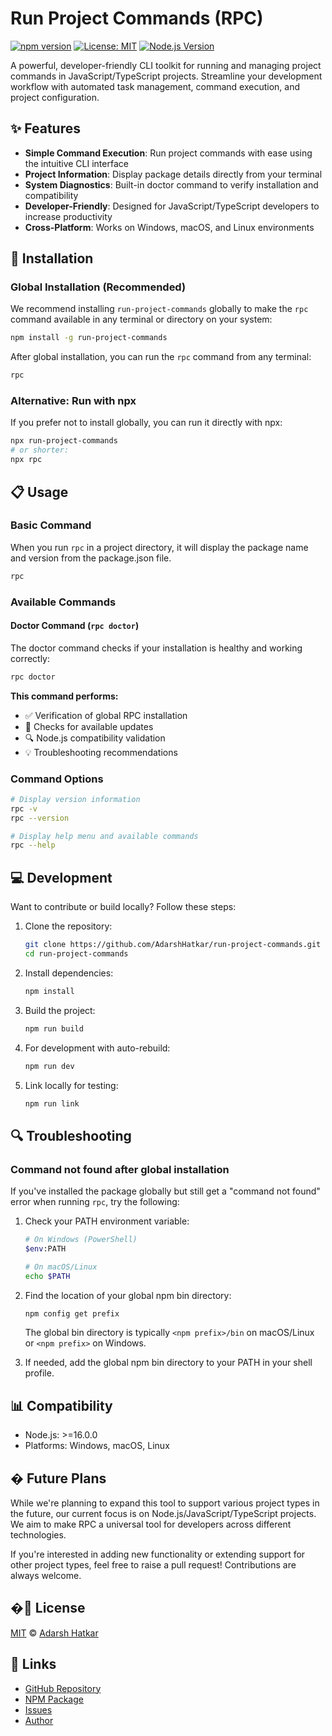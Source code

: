 # Run Project Commands (RPC)

[![npm version](https://img.shields.io/npm/v/run-project-commands.svg)](https://www.npmjs.com/package/run-project-commands)
[![License: MIT](https://img.shields.io/badge/License-MIT-yellow.svg)](https://opensource.org/licenses/MIT)
[![Node.js Version](https://img.shields.io/node/v/run-project-commands)](https://nodejs.org/)

A powerful, developer-friendly CLI toolkit for running and managing project commands in JavaScript/TypeScript projects. Streamline your development workflow with automated task management, command execution, and project configuration.

## ✨ Features

- **Simple Command Execution**: Run project commands with ease using the intuitive CLI interface
- **Project Information**: Display package details directly from your terminal
- **System Diagnostics**: Built-in doctor command to verify installation and compatibility
- **Developer-Friendly**: Designed for JavaScript/TypeScript developers to increase productivity
- **Cross-Platform**: Works on Windows, macOS, and Linux environments

## 🚀 Installation

### Global Installation (Recommended)

We recommend installing `run-project-commands` globally to make the `rpc` command available in any terminal or directory on your system:

```bash
npm install -g run-project-commands
```

After global installation, you can run the `rpc` command from any terminal:

```bash
rpc
```

### Alternative: Run with npx

If you prefer not to install globally, you can run it directly with npx:

```bash
npx run-project-commands
# or shorter:
npx rpc
```

## 📋 Usage

### Basic Command

When you run `rpc` in a project directory, it will display the package name and version from the package.json file.

```bash
rpc
```

### Available Commands

#### Doctor Command (`rpc doctor`)

The doctor command checks if your installation is healthy and working correctly:

```bash
rpc doctor
```

**This command performs:**
- ✅ Verification of global RPC installation
- 🔄 Checks for available updates
- 🔍 Node.js compatibility validation
- 💡 Troubleshooting recommendations

### Command Options

```bash
# Display version information
rpc -v
rpc --version

# Display help menu and available commands
rpc --help
```

## 💻 Development

Want to contribute or build locally? Follow these steps:

1. Clone the repository:
   ```bash
   git clone https://github.com/AdarshHatkar/run-project-commands.git
   cd run-project-commands
   ```

2. Install dependencies:
   ```bash
   npm install
   ```

3. Build the project:
   ```bash
   npm run build
   ```

4. For development with auto-rebuild:
   ```bash
   npm run dev
   ```

5. Link locally for testing:
   ```bash
   npm run link
   ```

## 🔍 Troubleshooting

### Command not found after global installation

If you've installed the package globally but still get a "command not found" error when running `rpc`, try the following:

1. Check your PATH environment variable:
   ```bash
   # On Windows (PowerShell)
   $env:PATH
   
   # On macOS/Linux
   echo $PATH
   ```

2. Find the location of your global npm bin directory:
   ```bash
   npm config get prefix
   ```
   
   The global bin directory is typically `<npm prefix>/bin` on macOS/Linux or `<npm prefix>` on Windows.

3. If needed, add the global npm bin directory to your PATH in your shell profile.

## 📊 Compatibility

- Node.js: >=16.0.0
- Platforms: Windows, macOS, Linux

## � Future Plans

While we're planning to expand this tool to support various project types in the future, our current focus is on Node.js/JavaScript/TypeScript projects. We aim to make RPC a universal tool for developers across different technologies.

If you're interested in adding new functionality or extending support for other project types, feel free to raise a pull request! Contributions are always welcome.

## �📄 License

[MIT](LICENSE) © [Adarsh Hatkar](https://github.com/AdarshHatkar)

## 🔗 Links

- [GitHub Repository](https://github.com/AdarshHatkar/run-project-commands)
- [NPM Package](https://www.npmjs.com/package/run-project-commands)
- [Issues](https://github.com/AdarshHatkar/run-project-commands/issues)
- [Author](https://github.com/AdarshHatkar)